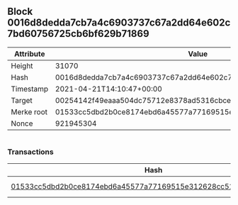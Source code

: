 ## Block 0016d8dedda7cb7a4c6903737c67a2dd64e602c7bd60756725cb6bf629b71869

Attribute | Value
--- | ---
Height | 31070
Hash | 0016d8dedda7cb7a4c6903737c67a2dd64e602c7bd60756725cb6bf629b71869
Timestamp | 2021-04-21T14:10:47+00:00
Target | 00254142f49eaaa504dc75712e8378ad5316cbcead634704b3734b6271167cc4
Merke root | 01533cc5dbd2b0ce8174ebd6a45577a77169515e312628cc51e1d08841ca199d
Nonce | 921945304

```

```

### Transactions

Hash | Amount
--- | ---
[01533cc5dbd2b0ce8174ebd6a45577a77169515e312628cc51e1d08841ca199d](01533cc5dbd2b0ce8174ebd6a45577a77169515e312628cc51e1d08841ca199d.md) | 10.00000000 SKEPTI 

